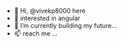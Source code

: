 - 👋 Hi, @vivekp8000 here
- 👀 interested in angular
- 🌱 I’m currently building my future...
- 📫 reach me ...

<!---
vivekp8000/vivekp8000 is a ✨ special ✨ repository because its `README.md` (this file) appears on your GitHub profile.
You can click the Preview link to take a look at your changes.
--->
